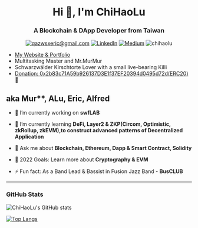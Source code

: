<h1 align="center">Hi 👋, I'm ChiHaoLu</h1>
<h3 align="center">A Blockchain & DApp Developer from Taiwan</h3>

<p align="center">
	<a href="mailto:qazwsxeric@gmail.com?subject=Github%20Visitor&body=Hi%20Ohidur,..."><img src="http://img.shields.io/badge/qazwsxeric@gmail.com-_?label=Send%20Mail&style=social&logo=gmail" alt="qazwsxeric@gmail.com"></a>
	<a href="https://www.linkedin.com/in/ChiHaoLu"><img src="https://img.shields.io/badge/-@ChiHaoLu-_?label=LinkedIn&style=social&logo=linkedin" alt="LinkedIn"></a>
	<a href="https://medium.com/@ChiHaoLu"><img src="http://img.shields.io/badge/-@ChiHaoLu-_?label=Medium&style=social&logo=medium" alt="Medium"></a>
  <img src="https://komarev.com/ghpvc/?username=chihaolu&label=Profile%20views&color=0e75b6&style=flat" alt="chihaolu" />
</p>

- [My Website & Portfolio](https://chihaolu.me)
- Multitasking Master and Mr.MurMur
- Schwarzwälder Kirschtorte Lover with a small live-bearing Killi
- [Donation: 0x2b83c71A59b926137D3E1f37EF20394d0495d72d(ERC20)](https://etherscan.io/address/0x2b83c71A59b926137D3E1f37EF20394d0495d72d) 🤣

## aka Mur**, ALu, Eric, Alfred

- 🔭 I’m currently working on **swfLAB**

- 🌱 I’m currently learning **DeFi, Layer2 & ZKP(Circom, Optimistic, zkRollup, zkEVM),to construct advanced patterns of Decentralized Application**

- 💬 Ask me about **Blockchain, Ethereum, Dapp & Smart Contract, Solidity**

- 🥅 2022 Goals: Learn more about **Cryptography & EVM**

- ⚡ Fun fact: As a Band Lead & Bassist in Fusion Jazz Band - **BusCLUB**


---

### GitHub Stats


![ChiHaoLu's GitHub stats](https://github-readme-stats.vercel.app/api?username=ChiHaoLu&show_icons=true&theme=cobalt)

[![Top Langs](https://github-readme-stats.vercel.app/api/top-langs/?username=ChihaoLu&layout=compact&hide=jupyter%20notebook,html)](https://github.com/anuraghazra/github-readme-stats)

